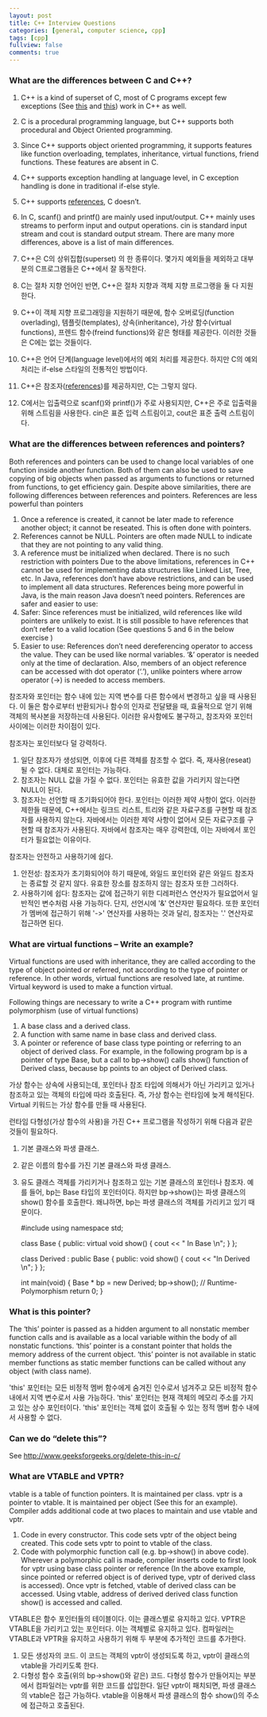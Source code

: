 ```yaml
---
layout: post
title: C++ Interview Questions
categories: [general, computer science, cpp]
tags: [cpp]
fullview: false
comments: true
---
```


### What are the differences between C and C++?

1) C++ is a kind of superset of C, most of C programs except few exceptions (See [this](http://www.geeksforgeeks.org/write-c-program-produce-different-result-c/) and [this](http://www.geeksforgeeks.org/write-c-program-wont-compiler-c/)) work in C++ as well.
2) C is a procedural programming language, but C++ supports both procedural and Object Oriented programming.
3) Since C++ supports object oriented programming, it supports features like function overloading, templates, inheritance, virtual functions, friend functions. These features are absent in C.
4) C++ supports exception handling at language level, in C exception handling is done in traditional if-else style.
5) C++ supports [references](http://www.geeksforgeeks.org/references-in-c/), C doesn’t.
6) In C, scanf() and printf() are mainly used input/output. C++ mainly uses streams to perform input and output operations. cin is standard input stream and cout is standard output stream.
There are many more differences, above is a list of main differences.

1) C++은 C의 상위집합(superset) 의 한 종류이다. 몇가지 예외들을 제외하고 대부분의 C프로그램들은 C++에서 잘 동작한다.
2) C는 절차 지향 언어인 반면, C++은 절차 지향과 객체 지향 프로그랭을 둘 다 지원한다.
3) C++이 객체 지향 프로그래밍을 지원하기 때문에, 함수 오버로딩(function overlading), 템플릿(templates), 상속(inheritance), 가상 함수(virtual functions), 프렌드 함수(freind functions)와 같은 형태를 제공한다. 이러한 것들은 C에는 없는 것들이다.
4) C++은 언어 단계(language level)에서의 예외 처리를 제공한다. 하지만 C의 예외 처리는 if-else 스타일의 전통적인 방법이다.
5) C++은 참조자([references](http://www.geeksforgeeks.org/references-in-c/))를 제공하지만, C는 그렇지 않다.
6) C에서는 입출력으로 scanf()와 printf()가 주로 사용되지만, C++은 주로 입출력을 위해 스트림을 사용한다. cin은 표준 입력 스트림이고, cout은 표준 출력 스트림이다.


### What are the differences between references and pointers?

Both references and pointers can be used to change local variables of one function inside another function. Both of them can also be used to save copying of big objects when passed as arguments to functions or returned from functions, to get efficiency gain.
Despite above similarities, there are following differences between references and pointers.
References are less powerful than pointers
1) Once a reference is created, it cannot be later made to reference another object; it cannot be reseated. This is often done with pointers.
2) References cannot be NULL. Pointers are often made NULL to indicate that they are not pointing to any valid thing.
3) A reference must be initialized when declared. There is no such restriction with pointers
Due to the above limitations, references in C++ cannot be used for implementing data structures like Linked List, Tree, etc. In Java, references don’t have above restrictions, and can be used to implement all data structures. References being more powerful in Java, is the main reason Java doesn’t need pointers.
References are safer and easier to use:
1) Safer: Since references must be initialized, wild references like wild pointers are unlikely to exist. It is still possible to have references that don’t refer to a valid location (See questions 5 and 6 in the below exercise )
2) Easier to use: References don’t need dereferencing operator to access the value. They can be used like normal variables. ‘&’ operator is needed only at the time of declaration. Also, members of an object reference can be accessed with dot operator (‘.’), unlike pointers where arrow operator (->) is needed to access members.

참조자와 포인터는 함수 내에 있는 지역 변수를 다른 함수에서 변경하고 싶을 때 사용된다. 이 둘은 함수로부터 반환되거나 함수의 인자로 전달됐을 때, 효율적으로 얻기 위해 객체의 복사본을 저장하는데 사용된다.
이러한 유사함에도 불구하고, 참조자와 포인터 사이에는 이러한 차이점이 있다.

참조자는 포인터보다 덜 강력하다.
1) 일단 참조자가 생성되면, 이후에 다른 객체를 참조할 수 없다. 즉, 재사용(reseat) 될 수 없다. 대체로 포인터는 가능하다.
2) 참조자는 NULL 값을 가질 수 없다. 포인터는 유효한 값을 가리키지 않는다면 NULL이 된다.
3) 참조자는 선언할 때 초기화되어야 한다. 포인터는 이러한 제약 사항이 없다.
이러한 제한들 때문에, C++에서는 링크드 리스트, 트리와 같은 자료구조를 구현할 때 참조자를 사용하지 않는다. 자바에서는 이러한 제약 사항이 없어서 모든 자료구조를 구현할 때 참조자가 사용된다. 자바에서 참조자는 매우 강력한데, 이는 자바에서 포인터가 필요없는 이유이다.

참조자는 안전하고 사용하기에 쉽다.
1) 안전성: 참조자가 초기화되어야 하기 때문에, 와일드 포인터와 같은 와일드 참조자는 종료할 것 같지 않다. 유효한 장소를 참조하지 않는 참조자 또한 그러하다.
2) 사용하기에 쉽다: 참조자는 값에 접근하기 위한 디레퍼런스 연산자가 필요없어서 일반적인 변수처럼 사용 가능하다. 단지, 선언시에 '&' 연산자만 필요하다. 또한 포인터가 멤버에 접근하기 위해 '->' 연산자를 사용하는 것과 달리, 참조자는 '.' 연산자로 접근하면 된다.


### What are virtual functions – Write an example?

Virtual functions are used with inheritance, they are called according to the type of object pointed or referred, not according to the type of pointer or reference. In other words, virtual functions are resolved late, at runtime. Virtual keyword is used to make a function virtual.

Following things are necessary to write a C++ program with runtime polymorphism (use of virtual functions)
1) A base class and a derived class.
2) A function with same name in base class and derived class.
3) A pointer or reference of base class type pointing or referring to an object of derived class.
For example, in the following program bp is a pointer of type Base, but a call to bp->show() calls show() function of Derived class, because bp points to an object of Derived class.

가상 함수는 상속에 사용되는데, 포인터나 참조 타입에 의해서가 아닌 가리키고 있거나 참조하고 있는 객체의 타입에 따라 호출된다. 즉, 가상 함수는 런타임에 늦게 해석된다. Virtual 키워드는 가상 함수를 만들 때 사용된다.

런타임 다형성(가상 함수의 사용)을 가진 C++ 프로그램을 작성하기 위해 다음과 같은 것들이 필요하다.
1) 기본 클래스와 파생 클래스.
2) 같은 이름의 함수를 가진 기본 클래스와 파생 클래스.
3) 유도 클래스 객체를 가리키거나 참조하고 있는 기본 클래스의 포인터나 참조자.
예를 들어, bp는 Base 타입의 포인터이다. 하지만 bp->show()는 파생 클래스의 show() 함수를 호출한다. 왜냐하면, bp는 파생 클래스의 객체를 가리키고 있기 때문이다.

    #include<iostream>
    using namespace std;

    class Base {
    public:
        virtual void show() { cout << " In Base \\n"; }
    };

    class Derived : public Base {
    public:
        void show() { cout << "In Derived \\n"; }
    };

    int main(void) {
        Base \* bp = new Derived;
        bp->show(); // Runtime-Polymorphism
        return 0;
    }


### What is this pointer?

The ‘this’ pointer is passed as a hidden argument to all nonstatic member function calls and is available as a local variable within the body of all nonstatic functions. ‘this’ pointer is a constant pointer that holds the memory address of the current object. ‘this’ pointer is not available in static member functions as static member functions can be called without any object (with class name).

'this' 포인터는 모든 비정적 멤버 함수에게 숨겨진 인수로서 넘겨주고 모든 비정적 함수 내에서 지역 변수로서 사용 가능하다. 'this' 포인터는 현재 객체의 메모리 주소를 가지고 있는 상수 포인터이다. 'this' 포인터는 객체 없이 호출될 수 있는 정적 멤버 함수 내에서 사용할 수 없다.


### Can we do “delete this”?
See http://www.geeksforgeeks.org/delete-this-in-c/


### What are VTABLE and VPTR?

vtable is a table of function pointers. It is maintained per class.
vptr is a pointer to vtable. It is maintained per object (See this for an example).
Compiler adds additional code at two places to maintain and use vtable and vptr.
1) Code in every constructor. This code sets vptr of the object being created. This code sets vptr to point to vtable of the class.
2) Code with polymorphic function call (e.g. bp->show() in above code). Wherever a polymorphic call is made, compiler inserts code to first look for vptr using base class pointer or reference (In the above example, since pointed or referred object is of derived type, vptr of derived class is accessed). Once vptr is fetched, vtable of derived class can be accessed. Using vtable, address of derived derived class function show() is accessed and called.

VTABLE은 함수 포인터들의 테이블이다. 이는 클래스별로 유지하고 있다.
VPTR은 VTABLE을 가리키고 있는 포인터다. 이는 객체별로 유지하고 있다.
컴파일러는 VTABLE과 VPTR을 유지하고 사용하기 위해 두 부분에 추가적인 코드를 추가한다.
1) 모든 생성자의 코드. 이 코드는 객체의 vptr이 생성되도록 하고, vptr이 클래스의 vtable을 가리키도록 한다.
2) 다형성 함수 호출(위의 bp->show()와 같은) 코드. 다형성 함수가 만들어지는 부분에서 컴파일러는 vptr를 위한 코드를 삽입한다. 일단 vptr이 패치되면, 파생 클래스의 vtable은 접근 가능하다. vtable을 이용해서 파생 클래스의 함수 show()의 주소에 접근하고 호출된다.
